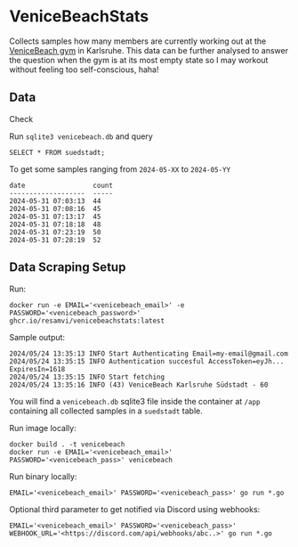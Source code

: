 # VeniceBeachStats

Collects samples how many members are currently working out at the [VeniceBeach gym](https://www.venicebeach-fitness.de/clubs/venicebeach/karlsruhe/) in Karlsruhe. 
This data can be further analysed to answer the question when the gym is at its most empty state so I may workout without feeling too self-conscious, haha!

## Data

Check

Run `sqlite3 venicebeach.db` and query
```
SELECT * FROM suedstadt;
```

To get some samples ranging from `2024-05-XX` to `2024-05-YY`

```
date                 count
-------------------  -----
2024-05-31 07:03:13  44   
2024-05-31 07:08:16  45   
2024-05-31 07:13:17  45   
2024-05-31 07:18:18  48   
2024-05-31 07:23:19  50   
2024-05-31 07:28:19  52  
```

## Data Scraping Setup

Run:
```
docker run -e EMAIL='<venicebeach_email>' -e PASSWORD='<venicebeach_password>' ghcr.io/resamvi/venicebeachstats:latest
```

Sample output:
```
2024/05/24 13:35:13 INFO Start Authenticating Email=my-email@gmail.com
2024/05/24 13:35:15 INFO Authentication succesful AccessToken=eyJh... ExpiresIn=1618
2024/05/24 13:35:15 INFO Start fetching
2024/05/24 13:35:16 INFO (43) VeniceBeach Karlsruhe Südstadt - 60
```

You will find a `venicebeach.db` sqlite3 file inside the container at `/app` containing all collected samples in a `suedstadt` table.

Run image locally:
```
docker build . -t venicebeach
docker run -e EMAIL='<venicebeach_email>' PASSWORD='<venicebeach_pass>' venicebeach
```

Run binary locally:
```
EMAIL='<venicebeach_email>' PASSWORD='<venicebeach_pass>' go run *.go 
```

Optional third parameter to get notified via Discord using webhooks:
```
EMAIL='<venicebeach_email>' PASSWORD='<venicebeach_pass>' WEBHOOK_URL='<https://discord.com/api/webhooks/abc..>' go run *.go 
```
